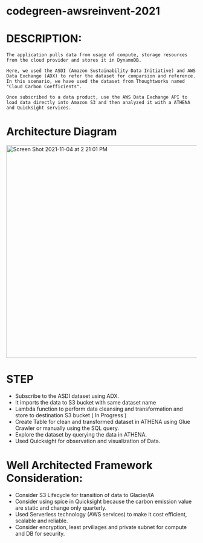 # codegreen-awsreinvent-2021

# DESCRIPTION:
    The application pulls data from usage of compute, storage resources from the cloud provider and stores it in DynamoDB. 
     
    Here, we used the ASDI (Amazon Sustainability Data Initiative) and AWS Data Exchange (ADX) to refer the dataset for comparsion and reference. In this scenario, we have used the dataset from Thoughtworks named "Cloud Carbon Coefficients".

    Once subscribed to a data product, use the AWS Data Exchange API to load data directly into Amazon S3 and then analyzed it with a ATHENA and Quicksight services.

# Architecture Diagram
<img width="563" alt="Screen Shot 2021-11-04 at 2 21 01 PM" src="https://github.com/vmbaraiya/codegreen-awsreinvent-2021/blob/main/architecture.png">

# STEP 
- Subscribe to the ASDI dataset using ADX.
- It imports the data to S3 bucket with same dataset name
- Lambda function to perform data cleansing and transformation and store to destination S3 bucket ( In Progress )
- Create Table for clean and transformed dataset in ATHENA using Glue Crawler or manually using the SQL query. 
- Explore the dataset by querying the data in ATHENA.
- Used Quicksight for observation and visualization of Data.


# Well Architected Framework Consideration:

- Consider S3 Lifecycle for transition of data to Glacier/IA
- Consider using spice in Quicksight because the carbon emission value are static and change only quarterly.
- Used Serverless technology (AWS services) to make it cost efficient, scalable and reliable.
- Consider encryption, least prviliages and private subnet for compute and DB for security.
 

